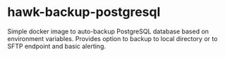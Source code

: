 # hawk-backup-postgresql

Simple docker image to auto-backup PostgreSQL database based on environment variables. Provides option to backup to local directory or to SFTP endpoint and basic alerting. 